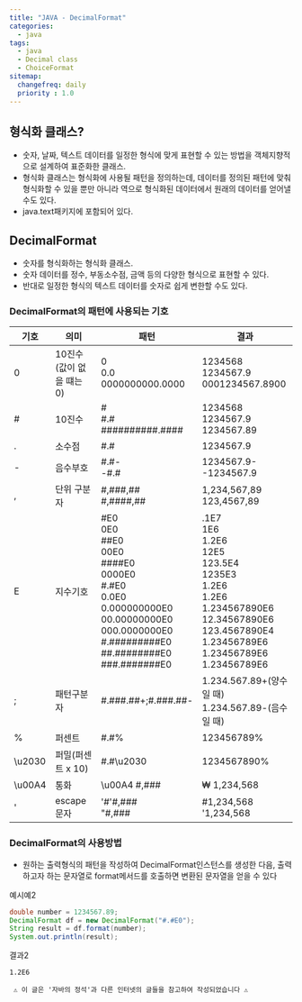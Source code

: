 ```yaml
---
title: "JAVA - DecimalFormat"
categories: 
  - java
tags:
  - java
  - Decimal class
  - ChoiceFormat
sitemap:
  changefreq: daily
  priority : 1.0
---
```


## 형식화 클래스?
* 숫자, 날짜, 텍스트 데이터를 일정한 형식에 맞게 표현할 수 있는 방법을 객체지향적으로 설계하여 표준화한 클래스.
* 형식화 클래스는 형식화에 사용될 패턴을 정의하는데, 데이터를 정의된 패턴에 맞춰 형식화할 수 있을 뿐만 아니라 역으로 형식화된 데이터에서 원래의 데이터를 얻어낼 수도 있다.
* java.text패키지에 포함되어 있다.

## DecimalFormat
* 숫자를 형식화하는 형식화 클래스.
* 숫자 데이터를 정수, 부동소수점, 금액 등의 다양한 형식으로 표현할 수 있다.
* 반대로 일정한 형식의 텍스트 데이터를 숫자로 쉽게 변한할 수도 있다.

### DecimalFormat의 패턴에 사용되는 기호
기호|의미|패턴|결과
-|-|-|-
0|10진수(값이 없을 떄는 0)|0<br>0.0<br>0000000000.0000|1234568<br>1234567.9<br>0001234567.8900|
#|10진수|#<br>#.#<br>##########.####| 1234568<br>1234567.9<br>1234567.89
.|소수점|#.#|1234567.9
-|음수부호|#.#-<br>-#.#|1234567.9-<br>-1234567.9
,|단위 구분자|#,###,##<br>#,####,##|1,234,567,89<br>123,4567,89
E|지수기호|#E0<br>0E0<br>##E0<br>00E0<br>####E0<br>0000E0<br>#.#E0<br>0.0E0<br>0.000000000E0<br>00.00000000E0<br>000.0000000E0<br>#.#########E0<br>##.########E0<br>###.#######E0|.1E7<br>1E6<br>1.2E6<br>12E5<br>123.5E4<br>1235E3<br>1.2E6<br>1.2E6<br>1.234567890E6<br>12.34567890E6<br>123.4567890E4<br>1.23456789E6<br>1.23456789E6<br>1.23456789E6
;|패턴구분자|#.###.##+;#.###.##-|1.234.567.89+(양수일 때)<br>1.234.567.89-(음수일 때)
%|퍼센트|#.#%|123456789%
\u2030|퍼밀(퍼센트 x 10)|#.#\u2030|1234567890%
\u00A4|통화|\u00A4 #,###|₩ 1,234,568
'|escape문자|'#'#,###<br>"#,###|#1,234,568<br>'1,234,568

### DecimalFormat의 사용방법
* 원하는 출력형식의 패턴을 작성하여 DecimalFormat인스턴스를 생성한 다음, 출력하고자 하는 문자열로 format메서드를 호출하면 변환된 문자열을 얻을 수 있다
  
예시예2
```java
double number = 1234567.89;
DecimalFormat df = new DecimalFormat("#.#E0");
String result = df.format(number);
System.out.println(result);
```
결과2
```
1.2E6
```

` ⚠ 이 글은 '자바의 정석'과 다른 인터넷의 글들을 참고하여 작성되었습니다 ⚠`